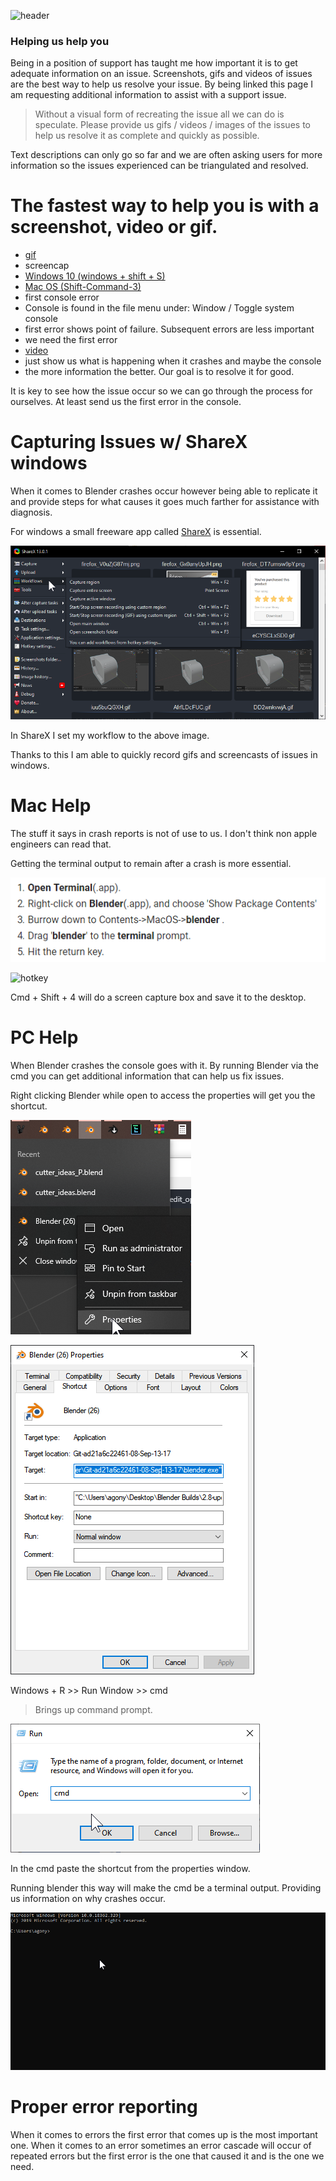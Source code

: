 ![header](img/banner.gif)

### Helping us help you

Being in a position of support has taught me how important it is to get adequate information on an issue.
Screenshots, gifs and videos of issues are the best way to help us resolve your issue. By being linked this page I am requesting additional information to assist with a support issue.

> Without a visual form of recreating the issue all we can do is speculate. Please provide us gifs / videos / images of the issues to help us resolve it as complete and quickly as possible.

Text descriptions can only go so far and we are often asking users for more information so the issues experienced can be triangulated and resolved.

# The fastest way to help you is with a screenshot, video or gif.

- [gif](https://getsharex.com/)
- screencap
 - [Windows 10 (windows + shift + S)](https://www.howtogeek.com/226280/how-to-take-screenshots-in-windows-10/)
 - [Mac OS (Shift-Command-3)](https://support.apple.com/en-us/HT201361)
- first console error
 - Console is found in the file menu under: Window / Toggle system console
 - first error shows point of failure. Subsequent errors are less important
 - we need the first error
- [video](https://www.youtube.com/watch?v=DTk99mHDX_I)
 - just show us what is happening when it crashes and maybe the console
 - the more information the better. Our goal is to resolve it for good.

It is key to see how the issue occur so we can go through the process for ourselves. At least send us the first error in the console.

# Capturing Issues w/ ShareX windows

When it comes to Blender crashes occur however being able to replicate it and provide steps for what causes it goes much farther for assistance with diagnosis.

For windows a small freeware app called [ShareX](https://getsharex.com/) is essential.

![hotkey](img/issue/i1.png)

In ShareX I set my workflow to the above image.

Thanks to this I am able to quickly record gifs and screencasts of issues in windows.

# Mac Help

The stuff it says in crash reports is not of use to us. I don't think non apple engineers can read that.

Getting the terminal output to remain after a crash is more essential.

![hotkey](img/issue/i4.png)

![hotkey](img/issue/i5.gif)

Cmd + Shift + 4 will do a screen capture box and save it to the desktop.

# PC Help

When Blender crashes the console goes with it. By running Blender via the cmd you can get additional information that can help us fix issues.

Right clicking Blender while open to access the properties will get you the shortcut.

![hotkey](img/issue/i6.png)

![hotkey](img/issue/i8.png)

Windows + R >> Run Window >> cmd

> Brings up command prompt.

![hotkey](img/issue/i7.png)

In the cmd paste the shortcut from the properties window.

Running blender this way will make the cmd be a terminal output. Providing us information on why crashes occur.

![hotkey](img/issue/i9.gif)

# Proper error reporting

When it comes to errors the first error that comes up is the most important one. When it comes to an error sometimes an error cascade will occur of repeated errors but the first error is the one that caused it and is the one we need.
